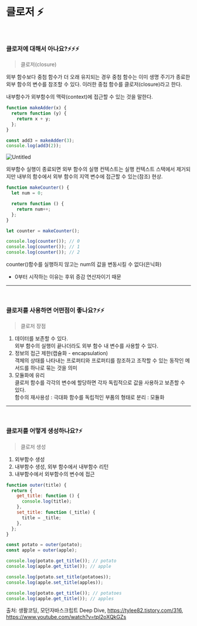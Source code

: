 # 클로저 ⚡️

<br/>

### 클로저에 대해서 아나요?⚡️⚡️⚡️

> 클로저(closure)

외부 함수보다 중첨 함수가 더 오래 유지되는 경우 중첨 함수는 이미 생명 주기가 종료한 외부 함수의 변수를 참조할 수 있다. 이러한 중첩 함수를 클로저(closure)라고 한다.

내부함수가 외부함수의 맥락(context)에 접근할 수 있는 것을 말한다.

```js
function makeAdder(x) {
  return function (y) {
    return x + y;
  };
}

const add3 = makeAdder(3);
console.log(add3(2));
```

![Untitled](https://user-images.githubusercontent.com/107454269/212618045-8fb85f4e-0748-4f21-ad95-f25913d0b9e3.jpg)

외부함수 실행이 종료되면 외부 함수의 실행 컨텍스트는 실행 컨텍스트 스택에서 제거되지만 내부의 함수에서 외부 함수의 지역 변수에 접근할 수 있는(참조) 현상.

```js
function makeCounter() {
  let num = 0;

  return function () {
    return num++;
  };
}

let counter = makeCounter();

console.log(counter()); // 0
console.log(counter()); // 1
console.log(counter()); // 2
```

counter()함수를 실행하지 않고는 num의 값을 변동시킬 수 없다(은닉화)

- 0부터 시작하는 이유는 후위 증감 연산자이기 때문

---

</br>

### 클로저를 사용하면 어떤점이 좋나요?⚡️⚡️

> 클로저 장점

1. 데이터를 보존할 수 있다.  
   외부 함수의 실행이 끝나더라도 외부 함수 내 변수를 사용할 수 있다.
2. 정보의 접근 제한(캡슐화 - encapsulation)  
   객체의 상태를 나타내는 프로퍼티와 프로퍼티를 참조하고 조작할 수 있는 동작인 메서드를 하나로 묶는 것을 의미
3. 모듈화에 유리  
   클로저 함수를 각각의 변수에 할당하면 각자 독립적으로 값을 사용하고 보존할 수 있다.  
   함수의 재사용성 : 극대화
   함수를 독립적인 부품의 형태로 분리 : 모듈화

---

</br>

### 클로저를 어떻게 생성하나요?⚡️

> 클로저 생성

1. 외부함수 생성
2. 내부함수 생성, 외부 함수에서 내부함수 리턴
3. 내부함수에서 외부함수의 변수에 접근

```js
function outer(title) {
  return {
    get_title: function () {
      console.log(title);
    },
    set_title: function (_title) {
      title = _title;
    },
  };
}

const potato = outer(potato);
const apple = outer(apple);

console.log(potato.get_title()); // potato
console.log(apple.get_title()); // apple

console.log(potato.set_title(potatoes));
console.log(apple.set_title(apples));

console.log(potato.get_title()); // potatoes
console.log(apple.get_title()); // apples
```

출처: 생활코딩, 모던자바스크립트 Deep Dive, https://tylee82.tistory.com/316, https://www.youtube.com/watch?v=tpl2oXQkGZs
